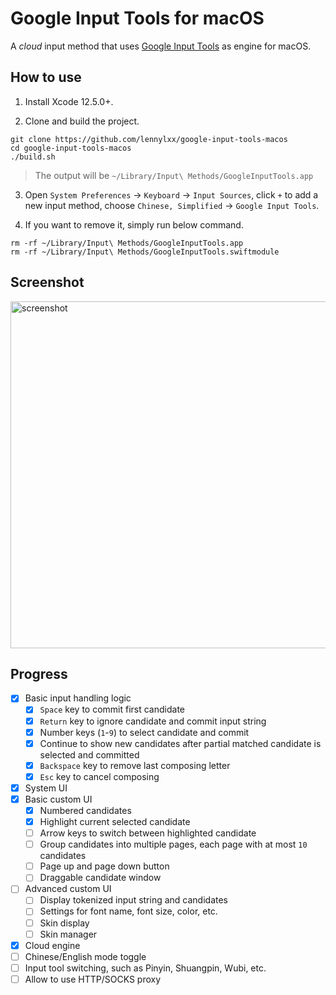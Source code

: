 # Google Input Tools for macOS

A *cloud* input method that uses [Google Input Tools](https://www.google.com/inputtools/) as engine for macOS.

## How to use

1. Install Xcode 12.5.0+.

2. Clone and build the project.

  ```
  git clone https://github.com/lennylxx/google-input-tools-macos
  cd google-input-tools-macos
  ./build.sh
  ``` 

> The output will be `~/Library/Input\ Methods/GoogleInputTools.app`

3. Open `System Preferences` -> `Keyboard` -> `Input Sources`, click `+` to add a new input method, choose `Chinese, Simplified` -> `Google Input Tools`.

4. If you want to remove it, simply run below command.

  ```
  rm -rf ~/Library/Input\ Methods/GoogleInputTools.app
  rm -rf ~/Library/Input\ Methods/GoogleInputTools.swiftmodule
  ```

## Screenshot
<img width="555" alt="screenshot" src="https://user-images.githubusercontent.com/5811576/131733470-c946efa3-0f80-4227-a4b1-9d047f51f47b.png">

## Progress

- [x] Basic input handling logic
  - [x] `Space` key to commit first candidate
  - [x] `Return` key to ignore candidate and commit input string
  - [x] Number keys (`1`-`9`) to select candidate and commit
  - [x] Continue to show new candidates after partial matched candidate is selected and committed
  - [x] `Backspace` key to remove last composing letter
  - [x] `Esc` key to cancel composing
- [x] System UI
- [x] Basic custom UI
  - [x] Numbered candidates
  - [x] Highlight current selected candidate
  - [ ] Arrow keys to switch between highlighted candidate
  - [ ] Group candidates into multiple pages, each page with at most `10` candidates
  - [ ] Page up and page down button
  - [ ] Draggable candidate window
- [ ] Advanced custom UI
  - [ ] Display tokenized input string and candidates
  - [ ] Settings for font name, font size, color, etc.
  - [ ] Skin display
  - [ ] Skin manager
- [x] Cloud engine
- [ ] Chinese/English mode toggle
- [ ] Input tool switching, such as Pinyin, Shuangpin, Wubi, etc.
- [ ] Allow to use HTTP/SOCKS proxy
